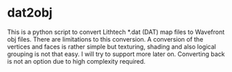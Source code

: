 # dat2obj

This is a python script to convert Lithtech \*.dat (DAT) map files to Wavefront obj files. There are limitations to this conversion. A conversion of the vertices and faces is rather simple but texturing, shading and also logical grouping is not that easy. I will try to support more later on. Converting back is not an option due to high complexity required.

